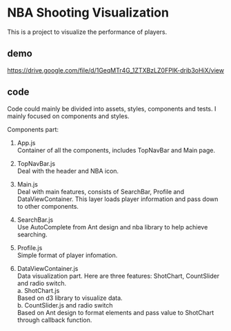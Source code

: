# NBA Shooting Visualization
This is a project to visualize the performance of players.

## demo
https://drive.google.com/file/d/1GeqMTr4G_1ZTXBzLZ0FPIK-drib3oHiX/view

## code
Code could mainly be divided into assets, styles, components and tests. I mainly focused on components and styles.

Components part:
1. App.js <br />
Container of all the components, includes TopNavBar and Main page.

2. TopNavBar.js <br />
Deal with the header and NBA icon.

3. Main.js <br />
Deal with main features, consists of SearchBar, Profile and DataViewContainer. This layer loads player information and pass down to other components.

4. SearchBar.js <br />
Use AutoComplete from Ant design and nba library to help achieve searching.

5. Profile.js <br />
Simple format of player infomation.

6. DataViewContainer.js <br />
Data visualization part. Here are three features: ShotChart, CountSlider and radio switch. <br />
  a. ShotChart.js <br />
  Based on d3 library to visualize data. <br />
  b. CountSlider.js and radio switch <br />
  Based on Ant design to format elements and pass value to ShotChart through callback function.
